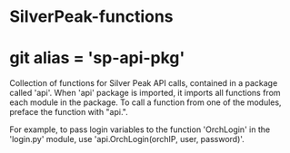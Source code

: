 # SilverPeak-functions
# git alias = 'sp-api-pkg'

Collection of functions for Silver Peak API calls,
contained in a package called 'api'.  When 'api' package
is imported, it imports all functions from each module
in the package.  To call a function from one of the modules,
preface the function with "api.".

For example, to pass login variables to the function 'OrchLogin'
in the 'login.py' module, use 'api.OrchLogin(orchIP, user, password)'.






